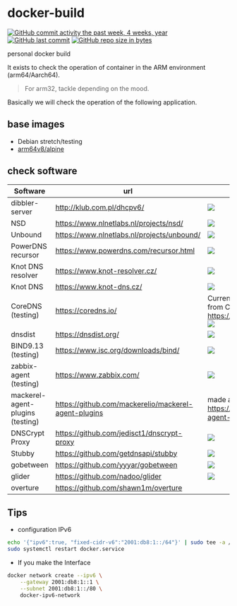 # docker-build

[![GitHub commit activity the past week, 4 weeks, year](https://img.shields.io/github/commit-activity/y/eslint/eslint.svg)](https://github.com/kometchtech/docker-build/commits/master)
[![GitHub last commit](https://img.shields.io/github/last-commit/google/skia.svg)](https://github.com/kometchtech/docker-build/commits/master)
[![GitHub repo size in bytes](https://img.shields.io/github/repo-size/badges/shields.svg)](https://github.com/kometchtech/docker-build)

personal docker build

It exists to check the operation of container in the ARM environment (arm64/Aarch64).
> For arm32, tackle depending on the mood.

Basically we will check the operation of the following application.

## base images

- Debian stretch/testing
- [arm64v8/alpine](https://hub.docker.com/r/arm64v8/alpine/)

## check software

| Software                         | url                                                    | version                                                                                                                                                                                                                                                                                      |
| -------------------------------- | ------------------------------------------------------ | -------------------------------------------------------------------------------------------------------------------------------------------------------------------------------------------------------------------------------------------------------------------------------------------- |
| dibbler-server                   | <http://klub.com.pl/dhcpv6/>                           | [![](https://images.microbadger.com/badges/version/kometchtech/dibbler-server.svg)](https://microbadger.com/images/kometchtech/dibbler-server "Get your own version badge on microbadger.com")                                                                                               |
| NSD                              | <https://www.nlnetlabs.nl/projects/nsd/>               | [![](https://images.microbadger.com/badges/version/kometchtech/nsd.svg)](https://microbadger.com/images/kometchtech/nsd "Get your own version badge on microbadger.com")                                                                                                                     |
| Unbound                          | <https://www.nlnetlabs.nl/projects/unbound/>           | [![](https://images.microbadger.com/badges/version/kometchtech/unbound.svg)](https://microbadger.com/images/kometchtech/unbound "Get your own version badge on microbadger.com")                                                                                                             |
| PowerDNS recursor                | <https://www.powerdns.com/recursor.html>               | [![](https://images.microbadger.com/badges/version/kometchtech/pdnsrec.svg)](https://microbadger.com/images/kometchtech/pdnsrec "Get your own version badge on microbadger.com")                                                                                                           |
| Knot DNS resolver                | <https://www.knot-resolver.cz/>                        | [![](https://images.microbadger.com/badges/version/kometchtech/kresd.svg)](https://microbadger.com/images/kometchtech/kresd "Get your own version badge on microbadger.com")                                                                                                                 |
| Knot DNS                         | <https://www.knot-dns.cz/>                             | [![](https://images.microbadger.com/badges/version/kometchtech/knot.svg)](https://microbadger.com/images/kometchtech/knot "Get your own version badge on microbadger.com")                                                                                                                   |
| CoreDNS (testing)                | <https://coredns.io/>                                  | Currently the Docker image is released from CoreDNS.io formula. <br> <https://hub.docker.com/r/coredns/coredns/> <br> [![](https://images.microbadger.com/badges/version/kometchtech/coredns.svg)](https://microbadger.com/images/kometchtech/coredns "Get your own version badge on microbadger.com") |
| dnsdist                          | <https://dnsdist.org/>                                 | [![](https://images.microbadger.com/badges/version/kometchtech/dnsdist.svg)](https://microbadger.com/images/kometchtech/dnsdist "Get your own version badge on microbadger.com")                                                                                                             |
| BIND9.13 (testing)               | <https://www.isc.org/downloads/bind/>                  | [![](https://images.microbadger.com/badges/version/kometchtech/bind.svg)](https://microbadger.com/images/kometchtech/bind "Get your own version badge on microbadger.com")                                                                                                                   |
| zabbix-agent (testing)           | <https://www.zabbix.com/>                              | [![](https://images.microbadger.com/badges/version/kometchtech/zabbix-agent.svg)](https://microbadger.com/images/kometchtech/zabbix-agent "Get your own version badge on microbadger.com") |
| mackerel-agent-plugins (testing) | <https://github.com/mackerelio/mackerel-agent-plugins> |made a deb package for armhf / arm64. <br> <https://github.com/kometchtech/mackerel-agent-plugins> |
| DNSCrypt Proxy                   | <https://github.com/jedisct1/dnscrypt-proxy>           | [![](https://images.microbadger.com/badges/version/kometchtech/dnscrypt-proxy.svg)](https://microbadger.com/images/kometchtech/dnscrypt-proxy "Get your own version badge on microbadger.com")                                                                                               |
| Stubby                           | <https://github.com/getdnsapi/stubby>                  | [![](https://images.microbadger.com/badges/version/kometchtech/stubby.svg)](https://microbadger.com/images/kometchtech/stubby "Get your own version badge on microbadger.com")                                                                                                               |
| gobetween                        | <https://github.com/yyyar/gobetween>                   | [![](https://images.microbadger.com/badges/version/kometchtech/gobetween.svg)](https://microbadger.com/images/kometchtech/gobetween "Get your own version badge on microbadger.com")                                                                                                         |
| glider                           | <https://github.com/nadoo/glider>                      | [![](https://images.microbadger.com/badges/version/kometchtech/glider.svg)](https://microbadger.com/images/kometchtech/glider "Get your own version badge on microbadger.com")                                                                                                               |
| overture | <https://github.com/shawn1m/overture> | |

## Tips

- configuration IPv6

```bash
echo '{"ipv6":true, "fixed-cidr-v6":"2001:db8:1::/64"}' | sudo tee -a /etc/docker/daemon.json
sudo systemctl restart docker.service
```

- If you make the Interface

```bash
docker network create --ipv6 \
    --gateway 2001:db8:1::1 \
    --subnet 2001:db8:1::/80 \
    docker-ipv6-network
```

